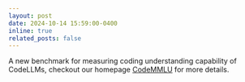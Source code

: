 ```yaml
---
layout: post
date: 2024-10-14 15:59:00-0400
inline: true
related_posts: false
---
```



<!-- :sparkles: I happy to share that our work on The Vault has been accepted to EMNLP Findings 2023. See more details [HERE](/blog/2023/the-vault). -->

A new benchmark for measuring coding understanding capability of CodeLLMs, checkout our homepage [CodeMMLU](https://fsoft-ai4code.github.io/codemmlu/) for more details.